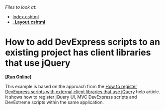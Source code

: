 <!-- default file list -->
*Files to look at*:

* [Index.cshtml](./CS/ClientDevExpress/Views/Home/Index.cshtml)
* **[_Layout.cshtml](./CS/ClientDevExpress/Views/Shared/_Layout.cshtml)**
<!-- default file list end -->
# How to add DevExpress scripts to an existing project has client libraries that use jQuery
<!-- run online -->
**[[Run Online]](https://codecentral.devexpress.com/t272793/)**
<!-- run online end -->


<p>This example is based on the approach from the <a href="https://www.devexpress.com/Support/Center/p/T272309">How to register DevExpress scripts with external client libraries that use jQuery</a> help article. It shows how to register jQuery UI, MVC DevExpress scripts and DevExtreme scripts within the same application. </p>

<br/>


